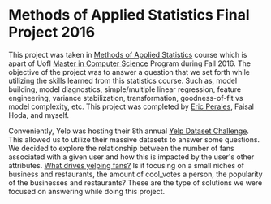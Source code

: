 # Methods of Applied Statistics Final Project 2016

This project was taken in [Methods of Applied Statistics](https://www.coursera.org/learn/stat-420/) course which is apart of UofI [Master in Computer Science](https://cs.illinois.edu/academics/graduate/professional-mcs-program/mcs-data-science-track) Program during Fall 2016. The objective of the project was to answer a question that we set forth while utilizing the skills learned from this statistics course. Such as, model building, model diagnostics, simple/multiple linear regression, feature engineering, variance stabilization, transformation, goodness-of-fit vs model complexity, etc. This project was completed by [Eric Perales](https://github.com/omarterp/), Faisal Hoda, and myself. 

Conveniently, Yelp was hosting their 8th annual [Yelp Dataset Challenge](https://www.yelp.com/dataset_challenge). This allowed us to utilize their massive datasets to answer some questions. We decided to explore the relationship between the number of fans associated with a given user and how this is impacted by the user's other attributes. [What drives yelping fans?](https://tucker459.github.io/appliedstats-finalproj2016/) Is it focusing on a small niches of business and restaurants, the amount of cool_votes a person, the popularity of the businesses and restaurants? These are the type of solutions we were focused on answering while doing this project. 
